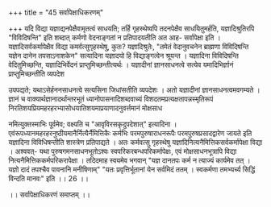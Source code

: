 +++
title = "45 सर्वापेक्षाधिकरणम्"

+++
यदि विद्या यज्ञाद्यनपेक्षैवामृतत्वं साधयति; तर्हि गृहस्थेष्वपि तदनपेक्षैव साधयितुमर्हति, यज्ञादिश्रुतिरपि "विविदिषन्ति" इति शब्दात् कर्मणो वेदनाङ्गतां न प्रतिपादयतीति अत आह- सर्वापेक्षा इति । यज्ञादिसर्वकर्मापेक्षैव विद्या कमर्वत्सुगृहस्थेषु, कुतः? यज्ञादिश्रुतेः, "तमेतं वेदानुवचनेन ब्राह्मणा विविदिषन्ति यज्ञेन दानेन तपसाऽनाशकेन" सत्यादिना यज्ञादयो हि विद्याङ्गत्वेन श्रूयन्त । यज्ञादिना विविदिषन्ति वेदितुमिच्छन्ति, यज्ञादिभिर्वेदनं प्राप्तुमिच्छन्तीत्यर्थः । यज्ञादीनां ज्ञानसाधनत्वे सत्येव यमादिभिर्ज्ञानं प्राप्तुमिच्छन्तीति व्यपदेश

उपपद्यते; यथाऽसेर्हननसाधनत्वे सत्यसिना जिधांसतीति व्यपदेशः । अतो यज्ञादीनां ज्ञानसाधनत्वमवगम्यते । ज्ञानं च वाक्यार्थज्ञानादर्थान्तरभूतं ध्यानोपासनादिशब्दवाच्यं विशदतमप्रत्यक्षतापन्नस्मृतिरूपं निरतिशयप्रियमहरहरभ्यासोधयातिशयमाप्रयाणादनुवर्त्तमानं मोक्षसाध

नमित्युक्तस्माभिः पूर्वमेव; वक्ष्यति च "आवृविरसकृदुपदेशात्" इत्यादिना । एवंरूपध्यानमहरहरनुष्ठीयमानैर्नित्यैर्नैमित्तिकैः कर्मभिः परमपुरुषाराधनरूपैः परमपुरुषप्रसादद्वारेण जायते इति यज्ञादिना विविधिषन्तीति शास्त्रेण प्रतिपाद्यते । अतः कर्मवत्सु गृहस्थेषु यज्ञादिनित्यनैमित्तिकसर्वकर्मापेक्षा विद्या । अश्ववत्- यथा पुरुषगमनसाधनभूतोऽश्वः स्वपरिकरबन्धपरिकर्मापेक्षः, एवं मोक्षसाधनभूत्रापि विद्या नित्यनैमित्तिककर्मपरिकरापेक्षा । तदिदमाह स्वयमेव भगवान् "यज्ञ दानतपः कर्म न त्याज्यं कार्यमेव तत् । यज्ञो दादं तपश्चैव पावनानि मनीषिणाम्" "यतः प्रवृत्तिर्भूतानां येन सर्वमिदं ततम् । स्वकर्मणा तमभ्यर्च्य सिद्धिं विन्दति मानवः" इति ।। 26 ।।

।। सर्वापेक्षाधिकरणं समाप्तम् ।।